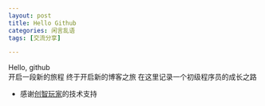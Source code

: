 ```yaml
---
layout: post
title: Hello Github
categories: 闲言乱语
tags: [交流分享]

---
```



 Hello, github  
 开启一段新的旅程
 终于开启新的博客之旅
 在这里记录一个初级程序员的成长之路
 
* 感谢[创智玩家](http://myself659.github.io/)的技术支持
